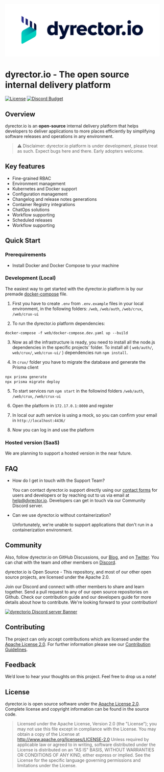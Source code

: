 ![dyrectorio logo](dyrectorio.svg)

# dyrector.io - The open source internal delivery platform

[![License](https://img.shields.io/badge/licence-Apache%202.0-brightgreen.svg?style=flat)](LICENSE)
[![Discord Budget](https://img.shields.io/discord/797082431902449694)](https://discord.gg/pZWbd4fxga)

## Overview

dyrector.io is an **open-source** internal delivery platform that helps developers to deliver applications to more places efficiently by simplifying software releases and operations in any environment.

> ⚠️ Disclaimer: dyrector.io platform is under development, please treat as such. Expect bugs here and there. Early adopters welcome.

## Key features

- Fine-grained RBAC
- Environment management
- Kubernetes and Docker support
- Configuration management
- Changelog and release notes generations
- Container Registry integrations
- ChatOps solutions
- Workflow supporting
- Scheduled releases
- Workflow supporting

## Quick Start

### Prerequirements

- Install Docker and Docker Compose to your machine

### Development (Local)
The easiest way to get started with the dyrector.io platform is by our premade [docker-compose](./web/docker-compose.dev.yaml) file.

1. First you have to create `.env` from `.env.example` files in your local environment, in the following folders: `/web`, `/web/auth`, `/web/crux`, `/web/crux-ui`

2. To run the dyrector.io platform dependencies:
```
docker-compose -f web/docker-compose.dev.yaml up --build
```

3. Now as all the infrastructure is ready, you need to install all the node.js dependencies in the specific projects' folder. To install all ( `web/auth/`, `web/crux/`, `web/crux-ui/` ) dependencies run `npm install`.

4. In `crux/` folder you have to migrate the database and generate the Prisma client
```
npx prisma generate
npx prisma migrate deploy
```

5. To start services run `npm start` in the followind folders `/web/auth`, `/web/crux`, `/web/crux-ui`

6. Open the platform in `172.17.0.1:8000` and register

7. In local our auth service is using a mock, so you can confirm your email in `http://localhost:4436/`

8. Now you can log in and use the platform

### Hosted version (SaaS)

We are planning to support a hosted version in the near future.

## FAQ

- How do I get in touch with the Support Team?

    You can contact dyrector.io support directly using our [contact forms](https://dyrector.io/contact) for users and developers or by reaching out to us via email at help@dyrector.io. Developers can get in touch via our Community Discord server.

- Can we use dyrector.io without containerization?

    Unfortunately, we're unable to support applications that don't run in a containerization environment.


## Community

Also, follow dyrector.io on GitHub Discussions, our [Blog](https://blog.dyrector.io), and on [Twitter](https://twitter.com/dyrectorio). You can chat with the team and other members on [Discord](https://discord.gg/pZWbd4fxga).

dyrector.io is Open Source - This repository, and most of our other open source projects, are licensed under the Apache 2.0.

Join our Discord and connect with other members to share and learn together.
Send a pull request to any of our open source repositories on Github. Check our contribution guide and our developers guide for more details about how to contribute. We're looking forward to your contribution!

[![dyrectorio Discord server Banner](https://discordapp.com/api/guilds/797082431902449694/widget.png?style=banner2)](https://discord.gg/pZWbd4fxga)

## Contributing
The project can only accept contributions which are licensed under the [Apache License 2.0](LICENSE). For further information please see our [Contribution Guidelines](CONTRIBUTING.md).

## Feedback

We’d love to hear your thoughts on this project. Feel free to drop us a note!

## License
dyrector.io is open source software under the [Apache License 2.0](LICENSE). Complete license and copyright information can be found in the source code.


> Licensed under the Apache License, Version 2.0 (the "License"); you may not use this file except in compliance with the License. You may obtain a copy of the License at http://www.apache.org/licenses/LICENSE-2.0 Unless required by applicable law or agreed to in writing, software distributed under the License is distributed on an "AS IS" BASIS, WITHOUT WARRANTIES OR CONDITIONS OF ANY KIND, either express or implied. See the License for the specific language governing permissions and limitations under the License.